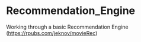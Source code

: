 # Recommendation_Engine
Working through a basic Recommendation Engine (https://rpubs.com/jeknov/movieRec)
